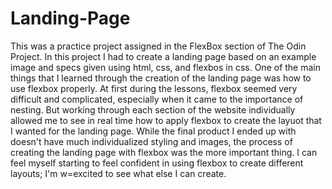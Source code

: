 # Landing-Page

This was a practice project assigned in the FlexBox section of The Odin Project. In this project I had to create a landing page based on an example image and specs given using html, css, and flexbos in css. One of the main things that I learned through the creation of the landing page was how to use flexbox properly. At first during the lessons, flexbox seemed very difficult and complicated, especially when it came to the importance of nesting. But working through each section of the website individually allowed me to see in real time how to apply flexbox to create the layuot that I wanted for the landing page. While the final product I ended up with doesn't have much individualized styling and images, the process of creating the landing page with flexbox was the more important thing. I can feel myself starting to feel confident in using flexbox to create different layouts; I'm w=excited to see what else I can create.

